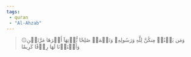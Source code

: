 ```yaml
---
tags: 
 - quran 
 - "Al-Ahzab"
---
```


> ۞وَمَن يَقۡنُتۡ مِنكُنَّ لِلَّهِ وَرَسُولِهِۦ وَتَعۡمَلۡ صَٰلِحٗا نُّؤۡتِهَآ أَجۡرَهَا مَرَّتَيۡنِ وَأَعۡتَدۡنَا لَهَا رِزۡقٗا كَرِيمٗا

